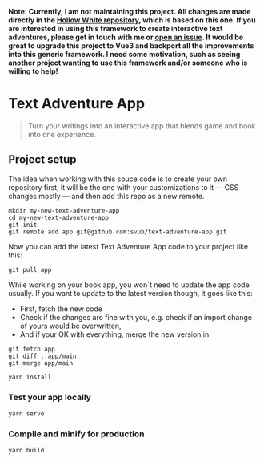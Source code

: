 **Note: Currently, I am not maintaining this project. All changes are made directly in the [Hollow White repository](https://github.com/svub/hollow-white), which is based on this one. If you are interested in using this framework to create interactive text adventures, please get in touch with me or [open an issue](https://github.com/svub/text-adventure-app/issues). It would be great to upgrade this project to Vue3 and backport all the improvements into this generic framework. I need some motivation, such as seeing another project wanting to use this framework and/or someone who is willing to help!**

# Text Adventure App

> Turn your writings into an interactive app that blends game and book into one experience.

## Project setup

The idea when working with this souce code is to create your own repository first, it will be the one with your customizations to it &mdash; CSS changes mostly &mdash; and then add this repo as a new remote.
```
mkdir my-new-text-adventure-app
cd my-new-text-adventure-app
git init
git remote add app git@github.com:svub/text-adventure-app.git
```

Now you can add the latest Text Adventure App code to your project like this:
```
git pull app
```

While working on your book app, you won´t need to update the app code usually. If you want to update to the latest version though, it goes like this:
* First, fetch the new code
* Check if the changes are fine with you, e.g. check if an import change of yours would be overwritten, 
* And if your OK with everything, merge the new version in
```
git fetch app
git diff ..app/main
git merge app/main
```

```
yarn install
```

### Test your app locally
```
yarn serve
```

### Compile and minify for production
```
yarn build
```
